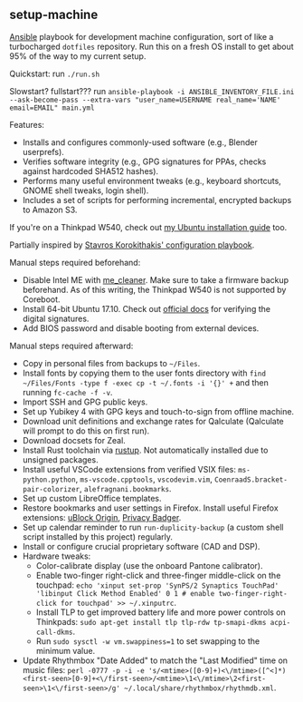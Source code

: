setup-machine
-------------

[Ansible](https://www.ansible.com/) playbook for development machine configuration, sort of like a turbocharged `dotfiles` repository. Run this on a fresh OS install to get about 95% of the way to my current setup.

Quickstart: run `./run.sh`

Slowstart? fullstart??? run `ansible-playbook -i ANSIBLE_INVENTORY_FILE.ini --ask-become-pass --extra-vars "user_name=USERNAME real_name='NAME' email=EMAIL" main.yml`

Features:

* Installs and configures commonly-used software (e.g., Blender userprefs).
* Verifies software integrity (e.g., GPG signatures for PPAs, checks against hardcoded SHA512 hashes).
* Performs many useful environment tweaks (e.g., keyboard shortcuts, GNOME shell tweaks, login shell).
* Includes a set of scripts for performing incremental, encrypted backups to Amazon S3.

If you're on a Thinkpad W540, check out [my Ubuntu installation guide](http://anthony-zhang.me/blog/thinkpad-w540-linux/) too.

Partially inspired by [Stavros Korokithakis' configuration playbook](https://www.stavros.io/posts/provisioning-your-computer-one-command-awesome/).

Manual steps required beforehand:

* Disable Intel ME with [me_cleaner](https://github.com/corna/me_cleaner). Make sure to take a firmware backup beforehand. As of this writing, the Thinkpad W540 is not supported by Coreboot.
* Install 64-bit Ubuntu 17.10. Check out [official docs](https://tutorials.ubuntu.com/tutorial/tutorial-how-to-verify-ubuntu) for verifying the digital signatures.
* Add BIOS password and disable booting from external devices.

Manual steps required afterward:

* Copy in personal files from backups to `~/Files`.
* Install fonts by copying them to the user fonts directory with `find ~/Files/Fonts -type f -exec cp -t ~/.fonts -i '{}' +` and then running `fc-cache -f -v`.
* Import SSH and GPG public keys.
* Set up Yubikey 4 with GPG keys and touch-to-sign from offline machine.
* Download unit definitions and exchange rates for Qalculate (Qalculate will prompt to do this on first run).
* Download docsets for Zeal.
* Install Rust toolchain via [rustup](https://www.rustup.rs/). Not automatically installed due to unsigned packages.
* Install useful VSCode extensions from verified VSIX files: `ms-python.python`, `ms-vscode.cpptools`, `vscodevim.vim`, `CoenraadS.bracket-pair-colorizer`, `alefragnani.bookmarks`.
* Set up custom LibreOffice templates.
* Restore bookmarks and user settings in Firefox. Install useful Firefox extensions: [uBlock Origin](https://addons.mozilla.org/en-US/firefox/addon/ublock-origin/), [Privacy Badger](https://addons.mozilla.org/en-US/firefox/addon/privacy-badger17/).
* Set up calendar reminder to run `run-duplicity-backup` (a custom shell script installed by this project) regularly.
* Install or configure crucial proprietary software (CAD and DSP).
* Hardware tweaks:
    * Color-calibrate display (use the onboard Pantone calibrator).
    * Enable two-finger right-click and three-finger middle-click on the touchpad: `echo 'xinput set-prop 'SynPS/2 Synaptics TouchPad' 'libinput Click Method Enabled' 0 1 # enable two-finger-right-click for touchpad' >> ~/.xinputrc`.
    * Install TLP to get improved battery life and more power controls on Thinkpads: `sudo apt-get install tlp tlp-rdw tp-smapi-dkms acpi-call-dkms`.
    * Run `sudo sysctl -w vm.swappiness=1` to set swapping to the minimum value.
* Update Rhythmbox "Date Added" to match the "Last Modified" time on music files: `perl -0777 -p -i -e 's/<mtime>([0-9]+)<\/mtime>([^<]*)<first-seen>[0-9]+<\/first-seen>/<mtime>\1<\/mtime>\2<first-seen>\1<\/first-seen>/g' ~/.local/share/rhythmbox/rhythmdb.xml`.